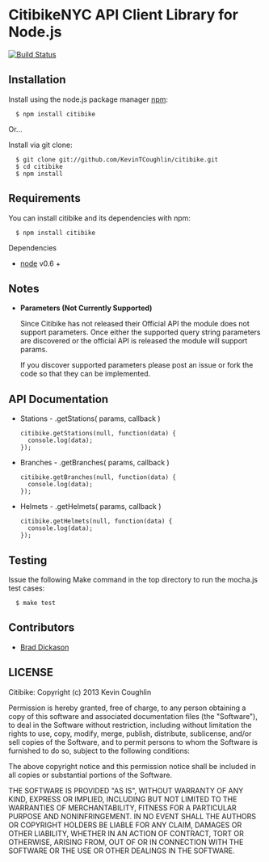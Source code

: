 # CitibikeNYC API Client Library for Node.js

  [![Build Status](https://travis-ci.org/KevinTCoughlin/citibike.png)](https://travis-ci.org/KevinTCoughlin/citibike)

## Installation

  Install using the node.js package manager [npm](http://npmjs.org/):

      $ npm install citibike
      
  Or...

  Install via git clone:

      $ git clone git://github.com/KevinTCoughlin/citibike.git
      $ cd citibike
      $ npm install

## Requirements

  You can install citibike and its dependencies with npm: 
    
      $ npm install citibike
  
  Dependencies
  
  * [node](http://nodejs.org/) v0.6 +

## Notes

  * **Parameters (Not Currently Supported)**
  
    Since Citibike has not released their Official API the module does not support parameters. 
    Once either the supported query string parameters are discovered or the official API is released 
    the module will support params.

    If you discover supported parameters please post an issue or fork the code so that they can be implemented.
  
  
## API Documentation

  * Stations - .getStations( params, callback )
    
        citibike.getStations(null, function(data) {
          console.log(data);
        });

  * Branches - .getBranches( params, callback )

        citibike.getBranches(null, function(data) {
          console.log(data);
        });
        
  * Helmets - .getHelmets( params, callback )

        citibike.getHelmets(null, function(data) {
          console.log(data);
        });

## Testing

  Issue the following Make command in the top directory to run the mocha.js test cases:
  
      $ make test

## Contributors

  * [Brad Dickason](https://github.com/bdickason)

## LICENSE

  Citibike: Copyright (c) 2013 Kevin Coughlin
  
  Permission is hereby granted, free of charge, to any person obtaining
  a copy of this software and associated documentation files (the
  "Software"), to deal in the Software without restriction, including
  without limitation the rights to use, copy, modify, merge, publish,
  distribute, sublicense, and/or sell copies of the Software, and to
  permit persons to whom the Software is furnished to do so, subject to
  the following conditions:
  
  The above copyright notice and this permission notice shall be
  included in all copies or substantial portions of the Software.
  
  THE SOFTWARE IS PROVIDED "AS IS", WITHOUT WARRANTY OF ANY KIND,
  EXPRESS OR IMPLIED, INCLUDING BUT NOT LIMITED TO THE WARRANTIES OF
  MERCHANTABILITY, FITNESS FOR A PARTICULAR PURPOSE AND
  NONINFRINGEMENT. IN NO EVENT SHALL THE AUTHORS OR COPYRIGHT HOLDERS BE
  LIABLE FOR ANY CLAIM, DAMAGES OR OTHER LIABILITY, WHETHER IN AN ACTION
  OF CONTRACT, TORT OR OTHERWISE, ARISING FROM, OUT OF OR IN CONNECTION
  WITH THE SOFTWARE OR THE USE OR OTHER DEALINGS IN THE SOFTWARE.
